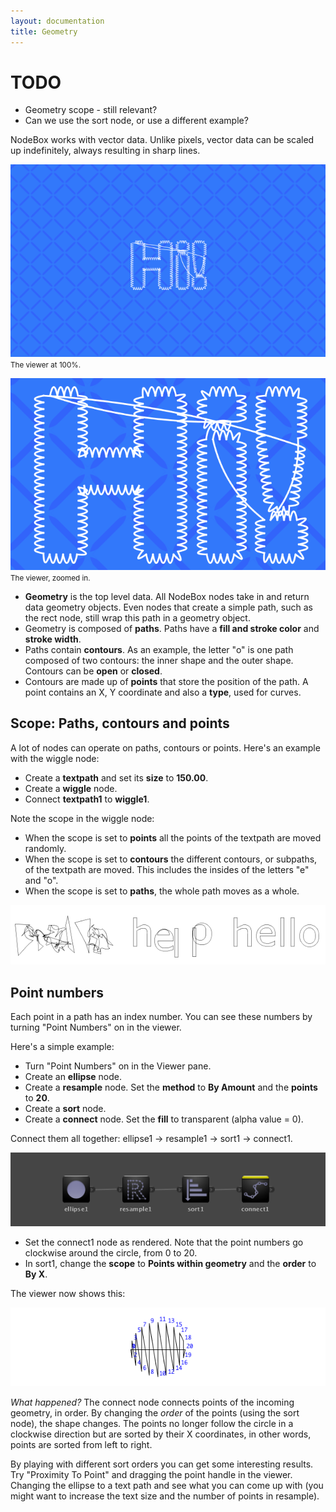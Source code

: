 ```yaml
---
layout: documentation
title: Geometry
---
```

TODO
====
* Geometry scope - still relevant?
* Can we use the sort node, or use a different example?

NodeBox works with vector data. Unlike pixels, vector data can be scaled up indefinitely, always resulting in sharp lines.

![Zoomed Out](geometry-scale1.png)
<small>The viewer at 100%.</small>

![Zoomed In](geometry-scale2.png)
<small>The viewer, zoomed in.</small>


- **Geometry** is the top level data. All NodeBox nodes take in and return data geometry objects. Even nodes that create a simple path, such as the rect node, still wrap this path in a geometry object.
- Geometry is composed of **paths**. Paths have a **fill and stroke color** and **stroke width**.
- Paths contain **contours**. As an example, the letter "o" is one path composed of two contours: the inner shape and the outer shape. Contours can be **open** or **closed**.
- Contours are made up of  **points** that store the position of the path. A point contains an X, Y coordinate and also a **type**, used for curves.

Scope: Paths, contours and points
---------------------------------
A lot of nodes can operate on paths, contours or points. Here's an example with the wiggle node:

* Create a **textpath** and set its **size** to **150.00**.
* Create a **wiggle** node.
* Connect **textpath1** to **wiggle1**.

Note the scope in the wiggle node:
* When the scope is set to **points** all the points of the textpath are moved randomly.
* When the scope is set to **contours** the different contours, or subpaths, of the textpath are moved. This includes the insides of the letters "e" and "o".
* When the scope is set to **paths**, the whole path moves as a whole.

![Geometry Scope](/media/img/using/geometry-wiggle.png)

Point numbers
-------------
Each point in a path has an index number. You can see these numbers by turning "Point Numbers" on in the viewer.

Here's a simple example:

* Turn "Point Numbers" on in the Viewer pane.
* Create an **ellipse** node.
* Create a **resample** node. Set the **method** to **By Amount** and the **points** to **20**.
* Create a **sort** node.
* Create a **connect** node. Set the **fill** to transparent (alpha value = 0).

Connect them all together: ellipse1 &rarr; resample1 &rarr; sort1 &rarr; connect1.

![Connect Example](/media/img/using/geometry-connect-network.png)

* Set the connect1 node as rendered. Note that the point numbers go clockwise around the circle, from 0 to 20. 
* In sort1, change the **scope** to **Points within geometry** and the **order** to **By X**. 

The viewer now shows this:

![Connect Example Viewer](/media/img/using/geometry-connect-viewer.png)

*What happened?* The connect node connects points of the incoming geometry, in order. By changing the *order* of the points (using the sort node), the shape changes. The points no longer follow the circle in a clockwise direction but are sorted by their X coordinates, in other words, points are sorted from left to right.

By playing with different sort orders you can get some interesting results. Try "Proximity To Point" and dragging the point handle in the viewer. Changing the ellipse to a text path and see what you can come up with (you might want to increase the text size and the number of points in resample).
